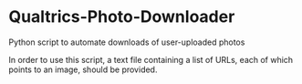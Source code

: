 # Qualtrics-Photo-Downloader
Python script to automate downloads of user-uploaded photos

In order to use this script, a text file containing a list of URLs, each of which points to an image, should be provided. 
